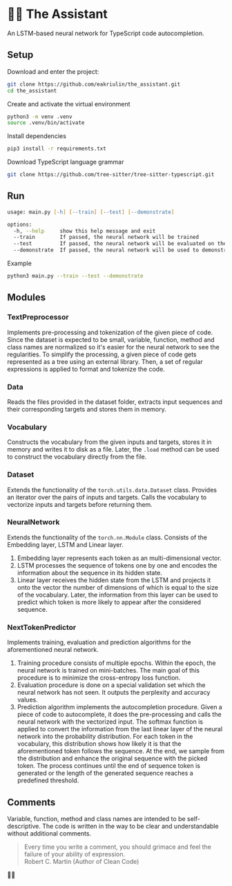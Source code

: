 # 🧑‍💻 The Assistant

An LSTM-based neural network for TypeScript code autocompletion.

## Setup

Download and enter the project:

```zsh
git clone https://github.com/eakriulin/the_assistant.git
cd the_assistant
```

Create and activate the virtual environment

```zsh
python3 -m venv .venv
source .venv/bin/activate
```

Install dependencies

```zsh
pip3 install -r requirements.txt
```

Download TypeScript language grammar

```zsh
git clone https://github.com/tree-sitter/tree-sitter-typescript.git
```

## Run

```zsh
usage: main.py [-h] [--train] [--test] [--demonstrate]

options:
  -h, --help     show this help message and exit
  --train        If passed, the neural network will be trained
  --test         If passed, the neural network will be evaluated on the test set
  --demonstrate  If passed, the neural network will be used to demonstrate some examples of code autocompletion
```

Example

```zsh
python3 main.py --train --test --demonstrate
```

## Modules

### TextPreprocessor

Implements pre-processing and tokenization of the given piece of code. Since the dataset is expected to be small, variable, function, method and class names are normalized so it's easier for the neural network to see the regularities. To simplify the processing, a given piece of code gets represented as a tree using an external library. Then, a set of regular expressions is applied to format and tokenize the code.

### Data

Reads the files provided in the dataset folder, extracts input sequences and their corresponding targets and stores them in memory.

### Vocabulary

Constructs the vocabulary from the given inputs and targets, stores it in memory and writes it to disk as a file. Later, the `.load` method can be used to construct the vocabulary directly from the file.

### Dataset

Extends the functionality of the `torch.utils.data.Dataset` class. Provides an iterator over the pairs of inputs and targets. Calls the vocabulary to vectorize inputs and targets before returning them.

### NeuralNetwork

Extends the functionality of the `torch.nn.Module` class. Consists of the Embedding layer, LSTM and Linear layer.

1. Embedding layer represents each token as an multi-dimensional vector.
2. LSTM processes the sequence of tokens one by one and encodes the information about the sequence in its hidden state.
3. Linear layer receives the hidden state from the LSTM and projects it onto the vector the number of dimensions of which is equal to the size of the vocabulary. Later, the information from this layer can be used to predict which token is more likely to appear after the considered sequence.

### NextTokenPredictor

Implements training, evaluation and prediction algorithms for the aforementioned neural network.

1. Training procedure consists of multiple epochs. Within the epoch, the neural network is trained on mini-batches. The main goal of this procedure is to minimize the cross-entropy loss function.
2. Evaluation procedure is done on a special validation set which the neural network has not seen. It outputs the perplexity and accuracy values.
3. Prediction algorithm implements the autocompletion procedure. Given a piece of code to autocomplete, it does the pre-processing and calls the neural network with the vectorized input. The softmax function is applied to convert the information from the last linear layer of the neural network into the probability distribution. For each token in the vocabulary, this distribution shows how likely it is that the aforementioned token follows the sequence. At the end, we sample from the distribution and enhance the original sequence with the picked token. The process continues until the end of sequence token is generated or the length of the generated sequence reaches a predefined threshold.

## Comments

Variable, function, method and class names are intended to be self-descriptive. The code is written in the way to be clear and understandable without additional comments.

> Every time you write a comment, you should grimace and feel the failure of your ability of expression.  
> Robert C. Martin (Author of Clean Code)

🧑‍💻
